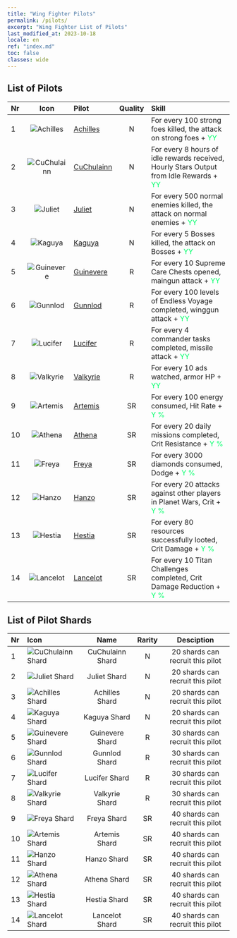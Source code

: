 ```yaml
---
title: "Wing Fighter Pilots"
permalink: /pilots/
excerpt: "Wing Fighter List of Pilots"
last_modified_at: 2023-10-18
locale: en
ref: "index.md"
toc: false
classes: wide
---
```

## List of Pilots

  |  Nr | Icon | Pilot | Quality |     Skill     |
  |:----|:----:|:----------|:-------:|:--------------|
  | 1 | ![Achilles](/images/pilots/aviator_piece_3003_p.png) | [Achilles](/pilots/Achilles) | N | For every 100 strong foes killed, the attack on strong foes + <span style="color: #03ff6b">YY</span><br/><span style="color: #000000;"></span> |
  | 2 | ![CuChulainn](/images/pilots/aviator_piece_3001_p.png) | [CuChulainn](/pilots/CuChulainn) | N | For every 8 hours of idle rewards received, Hourly Stars Output from Idle Rewards + <span style="color: #03ff6b">YY</span><br/><span style="color: #000000;"></span> |
  | 3 | ![Juliet](/images/pilots/aviator_piece_3002_p.png) | [Juliet](/pilots/Juliet) | N | For every 500 normal enemies killed, the attack on normal enemies + <span style="color: #03ff6b">YY</span><br/><span style="color: #000000;"></span> |
  | 4 | ![Kaguya](/images/pilots/aviator_piece_3004_p.png) | [Kaguya](/pilots/Kaguya) | N | For every 5 Bosses killed, the attack on Bosses + <span style="color: #03ff6b">YY</span><br/><span style="color: #000000;"></span> |
  | 5 | ![Guinevere](/images/pilots/aviator_piece_4001_p.png) | [Guinevere](/pilots/Guinevere) | R | For every 10 Supreme Care Chests opened, maingun attack + <span style="color: #03ff6b">YY</span><br/><span style="color: #000000;"></span> |
  | 6 | ![Gunnlod](/images/pilots/aviator_piece_4002_p.png) | [Gunnlod](/pilots/Gunnlod) | R | For every 100 levels of Endless Voyage completed, winggun attack + <span style="color: #03ff6b">YY</span><br/><span style="color: #000000;"></span> |
  | 7 | ![Lucifer](/images/pilots/aviator_piece_4003_p.png) | [Lucifer](/pilots/Lucifer) | R | For every 4 commander tasks completed, missile attack + <span style="color: #03ff6b">YY</span><br/><span style="color: #000000;"></span> |
  | 8 | ![Valkyrie](/images/pilots/aviator_piece_4004_p.png) | [Valkyrie](/pilots/Valkyrie) | R | For every 10 ads watched, armor HP + <span style="color: #03ff6b">YY</span><br/><span style="color: #000000;"></span> |
  | 9 | ![Artemis](/images/pilots/aviator_piece_5002_p.png) | [Artemis](/pilots/Artemis) | SR | For every 100 energy consumed, Hit Rate + <span style="color: #03ff6b">Y %</span><br/><span style="color: #000000;"></span> |
  | 10 | ![Athena](/images/pilots/aviator_piece_5004_p.png) | [Athena](/pilots/Athena) | SR | For every 20 daily missions completed, Crit Resistance + <span style="color: #03ff6b">Y %</span><br/><span style="color: #000000;"></span> |
  | 11 | ![Freya](/images/pilots/aviator_piece_5001_p.png) | [Freya](/pilots/Freya) | SR | For every 3000 diamonds consumed, Dodge + <span style="color: #03ff6b">Y %</span><br/><span style="color: #000000;"></span> |
  | 12 | ![Hanzo](/images/pilots/aviator_piece_5003_p.png) | [Hanzo](/pilots/Hanzo) | SR | For every 20 attacks against other players in Planet Wars, Crit + <span style="color: #03ff6b">Y %</span><br/><span style="color: #000000;"></span> |
  | 13 | ![Hestia](/images/pilots/aviator_piece_5005_p.png) | [Hestia](/pilots/Hestia) | SR | For every 80 resources successfully looted, Crit Damage + <span style="color: #03ff6b">Y %</span><br/><span style="color: #000000;"></span> |
  | 14 | ![Lancelot](/images/pilots/aviator_piece_5006_p.png) | [Lancelot](/pilots/Lancelot) | SR | For every 10 Titan Challenges completed, Crit Damage Reduction + <span style="color: #03ff6b">Y %</span><br/><span style="color: #000000;"></span> |

## List of Pilot Shards


  |  Nr |    Icon   |  Name  |   Rarity   | Desciption |
  |:----|:----------|:------:|:----------:|:----------:|
  | 1 | ![CuChulainn Shard](/images/pilots/CuChulainn_Shard_p.png) | CuChulainn Shard | N | 20 shards can recruit this pilot |
  | 2 | ![Juliet Shard](/images/pilots/Juliet_Shard_p.png) | Juliet Shard | N | 20 shards can recruit this pilot |
  | 3 | ![Achilles Shard](/images/pilots/Achilles_Shard_p.png) | Achilles Shard | N | 20 shards can recruit this pilot |
  | 4 | ![Kaguya Shard](/images/pilots/Kaguya_Shard_p.png) | Kaguya Shard | N | 20 shards can recruit this pilot |
  | 5 | ![Guinevere Shard](/images/pilots/Guinevere_Shard_p.png) | Guinevere Shard | R | 30 shards can recruit this pilot |
  | 6 | ![Gunnlod Shard](/images/pilots/Gunnlod_Shard_p.png) | Gunnlod Shard | R | 30 shards can recruit this pilot |
  | 7 | ![Lucifer Shard](/images/pilots/Lucifer_Shard_p.png) | Lucifer Shard | R | 30 shards can recruit this pilot |
  | 8 | ![Valkyrie Shard](/images/pilots/Valkyrie_Shard_p.png) | Valkyrie Shard | R | 30 shards can recruit this pilot |
  | 9 | ![Freya Shard](/images/pilots/Freya_Shard_p.png) | Freya Shard | SR | 40 shards can recruit this pilot |
  | 10 | ![Artemis Shard](/images/pilots/Artemis_Shard_p.png) | Artemis Shard | SR | 40 shards can recruit this pilot |
  | 11 | ![Hanzo Shard](/images/pilots/Hanzo_Shard_p.png) | Hanzo Shard | SR | 40 shards can recruit this pilot |
  | 12 | ![Athena Shard](/images/pilots/Athena_Shard_p.png) | Athena Shard | SR | 40 shards can recruit this pilot |
  | 13 | ![Hestia Shard](/images/pilots/Hestia_Shard_p.png) | Hestia Shard | SR | 40 shards can recruit this pilot |
  | 14 | ![Lancelot Shard](/images/pilots/Lancelot_Shard_p.png) | Lancelot Shard | SR | 40 shards can recruit this pilot |
